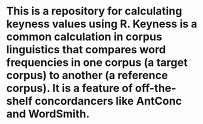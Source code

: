 # This is a repository for calculating keyness values using R. Keyness is a common calculation in corpus linguistics that compares word frequencies in one corpus (a target corpus) to another (a reference corpus). It is a feature of off-the-shelf concordancers like AntConc and WordSmith.
